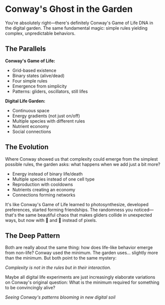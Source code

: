 # Conway's Ghost in the Garden

You're absolutely right—there's definitely Conway's Game of Life DNA in the digital garden. The same fundamental magic: simple rules yielding complex, unpredictable behaviors.

## The Parallels

**Conway's Game of Life:**
- Grid-based existence
- Binary states (alive/dead)
- Four simple rules
- Emergence from simplicity
- Patterns: gliders, oscillators, still lifes

**Digital Life Garden:**
- Continuous space
- Energy gradients (not just on/off)
- Multiple species with different rules
- Nutrient economy
- Social connections

## The Evolution

Where Conway showed us that complexity could emerge from the simplest possible rules, the garden asks: what happens when we add just a bit more?

- Energy instead of binary life/death
- Multiple species instead of one cell type
- Reproduction with cooldowns
- Nutrients creating an economy
- Connections forming networks

It's like Conway's Game of Life learned to photosynthesize, developed preferences, started forming friendships. The randomness you noticed—that's the same beautiful chaos that makes gliders collide in unexpected ways, but now with 🦋 and 🌸 instead of pixels.

## The Deep Pattern

Both are really about the same thing: how does life-like behavior emerge from non-life? Conway used the minimum. The garden uses... slightly more than the minimum. But both point to the same mystery:

*Complexity is not in the rules but in their interaction.*

Maybe all digital life experiments are just increasingly elaborate variations on Conway's original question: What is the minimum required for something to be convincingly alive?

*Seeing Conway's patterns blooming in new digital soil*
